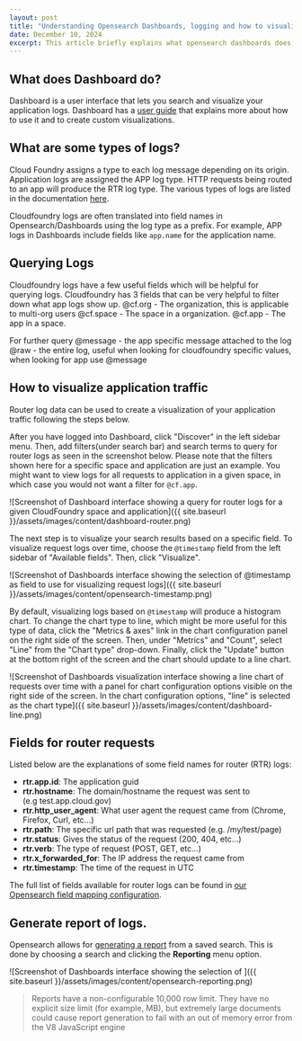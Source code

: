 ```yaml
---
layout: post
title: "Understanding Opensearch Dashboards, logging and how to visualize your application logs"
date: December 10, 2024
excerpt: This article briefly explains what opensearch dashboards does, what types of logs are available in Dashboards, creating dashboards, and how to create log visualizations in Dashboards.
---
```


## What does Dashboard do?

Dashboard is a user interface that lets you search and visualize your application logs. Dashboard has a [user guide](https://opensearch.org/docs/latest/dashboards/) that explains more about how to use it and to create custom visualizations.

## What are some types of logs?

Cloud Foundry assigns a type to each log message depending on its origin. Application logs are assigned the APP log type. HTTP requests being routed to an app will produce the RTR log type. The various types of logs are listed in the documentation [here](https://docs.cloudfoundry.org/devguide/deploy-apps/streaming-logs.html#format).

Cloudfoundry logs are often translated into field names in Opensearch/Dashboards using the log type as a prefix. For example, APP logs in Dashboards include fields like `app.name` for the application name.

## Querying Logs

Cloudfoundry logs have a few useful fields which will be helpful for querying logs.
Cloudfoundry has 3 fields that can be very helpful to filter down what app logs show up.
@cf.org - The organization, this is applicable to multi-org users
@cf.space - The space in a organization.
@cf.app - The app in a space.

For further query
@message - the app specific message attached to the log
@raw - the entire log, useful when looking for cloudfoundry specific values, when looking for app use @message

## How to visualize application traffic

Router log data can be used to create a visualization of your application traffic following the steps below.

After you have logged into Dashboard, click "Discover" in the left sidebar menu. Then, add filters(under search bar) and search terms to query for router logs as seen in the screenshot below. Please note that the filters shown here for a specific space and application are just an example. You might want to view logs for all requests to application in a given space, in which case you would not want a filter for `@cf.app`.

![Screenshot of Dashboard interface showing a query for router logs for a given CloudFoundry space and application]({{ site.baseurl }}/assets/images/content/dashboard-router.png)

The next step is to visualize your search results based on a specific field. To visualize request logs over time, choose the `@timestamp` field from the left sidebar of "Available fields". Then, click "Visualize".

![Screenshot of Dashboards interface showing the selection of @timestamp as field to use for visualizing request logs]({{ site.baseurl }}/assets/images/content/opensearch-timestamp.png)

By default, visualizing logs based on `@timestamp` will produce a histogram chart. To change the chart type to line, which might be more useful for this type of data, click the "Metrics & axes" link in the chart configuration panel on the right side of the screen. Then, under "Metrics" and "Count", select "Line" from the "Chart type" drop-down. Finally, click the "Update" button at the bottom right of the screen and the chart should update to a line chart.

![Screenshot of Dashboards visualization interface showing a line chart of requests over time with a panel for chart configuration options visible on the right side of the screen. In the chart configuration options, "line" is selected as the chart type]({{ site.baseurl }}/assets/images/content/dashboard-line.png)

## Fields for router requests

Listed below are the explanations of some field names for router (RTR) logs:

- **rtr.app.id**: The application guid
- **rtr.hostname**: The domain/hostname the request was sent to (e.g test.app.cloud.gov)
- **rtr.http_user_agent**: What user agent the request came from (Chrome, Firefox, Curl, etc…)
- **rtr.path**: The specific url path that was requested (e.g. /my/test/page)
- **rtr.status**: Gives the status of the request (200, 404, etc…)
- **rtr.verb**: The type of request (POST, GET, etc...)
- **rtr.x_forwarded_for**: The IP address the request came from
- **rtr.timestamp**: The time of the request in UTC

The full list of fields available for router logs can be found in [our Opensearch field mapping configuration](https://github.com/cloud-gov/opensearch-boshrelease/blob/5100229e391237f4a41df023338a247c55276ee8/jobs/opensearch_templates/templates/component-index-mappings-app.json.erb#L44).

## Generate report of logs.

Opensearch allows for [generating a report](https://opensearch.org/docs/latest/reporting/report-dashboard-index/) from a saved search. This is done by choosing a search and clicking the **Reporting** menu option.

![Screenshot of Dashboards interface showing the selection of ]({{ site.baseurl }}/assets/images/content/opensearch-reporting.png)

> Reports have a non-configurable 10,000 row limit. They have no explicit size limit (for example, MB),
> but extremely large documents could cause report generation to fail with an out of memory error from the V8 JavaScript engine
